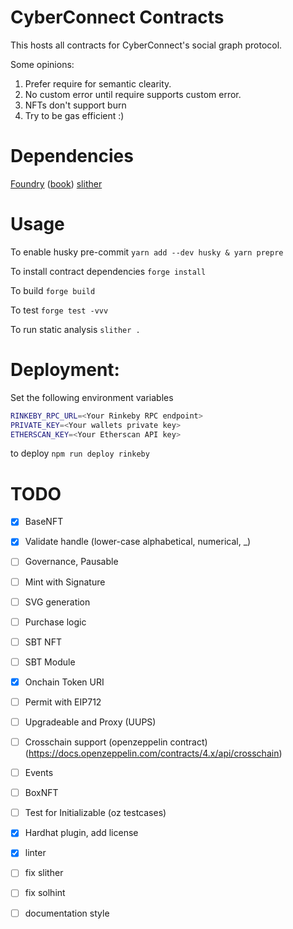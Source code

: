 # CyberConnect Contracts

This hosts all contracts for CyberConnect's social graph protocol.

Some opinions:
1. Prefer require for semantic clearity. 
2. No custom error until require supports custom error.
3. NFTs don't support burn
4. Try to be gas efficient :)


# Dependencies

[Foundry](https://github.com/foundry-rs/foundry) ([book](https://book.getfoundry.sh/))
[slither](https://github.com/crytic/slither)


# Usage
To enable husky pre-commit
`yarn add --dev husky & yarn prepre`

To install contract dependencies
`forge install`

To build
`forge build`

To test
`forge test -vvv`

To run static analysis
`slither .`

# Deployment:

Set the following environment variables

```bash
RINKEBY_RPC_URL=<Your Rinkeby RPC endpoint>
PRIVATE_KEY=<Your wallets private key>
ETHERSCAN_KEY=<Your Etherscan API key>
```

to deploy
`npm run deploy rinkeby`

# TODO
- [x] BaseNFT
- [x] Validate handle (lower-case alphabetical, numerical, _)
- [ ] Governance, Pausable
- [ ] Mint with Signature
- [ ] SVG generation
- [ ] Purchase logic
- [ ] SBT NFT
- [ ] SBT Module
- [x] Onchain Token URI
- [ ] Permit with EIP712
- [ ] Upgradeable and Proxy (UUPS)
- [ ] Crosschain support (openzeppelin contract) (https://docs.openzeppelin.com/contracts/4.x/api/crosschain)
- [ ] Events
- [ ] BoxNFT
- [ ] Test for Initializable (oz testcases)

- [x] Hardhat plugin, add license
- [x] linter
- [ ] fix slither
- [ ] fix solhint
- [ ] documentation style